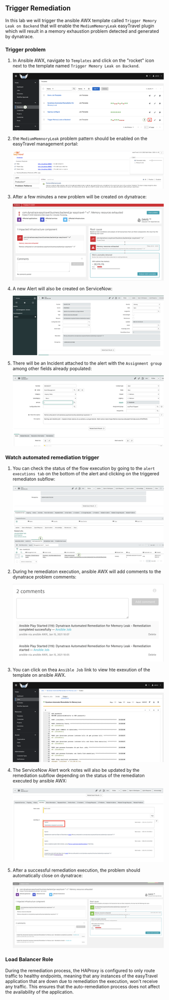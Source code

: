 ## Trigger Remediation

In this lab we will trigger the ansible AWX template called `Trigger Memory Leak on Backend` that will enable the `MediumMemoryLeak` easyTravel plugin which will result in a memory exhaustion problem detected and generated by dynatrace.

### Trigger problem

1. In Ansible AWX, navigate to `Templates` and click on the "rocket" icon next to the template named `Trigger Memory Leak on Backend`.

    ![trigger-problem-template](../../assets/images/trigger-problem-template.png)

1. the `MediumMemnoryLeak` problem pattern should be enabled on the easyTravel management portal:

    ![easytravel-problem-enabled](../../assets/images/easytravel-problem-enabled.png)

1. After a few minutes a new problem will be created on dynatrace:

    ![dynatrace-problem](../../assets/images/dynatrace-problem.png)

1. A new Alert will also be created on ServiceNow:

    ![servicenow-alert](../../assets/images/servicenow-alert.png)

1. There will be an Incident attached to the alert with the `Assignment group` among other fields already populated:

    ![servicenow-incident](../../assets/images/servicenow-incident.png)

### Watch automated remediation trigger

1. You can check the status of the flow execution by going to the `alert executions tab` on the bottom of the alert and clicking on the triggered remediaton subflow:

    ![servicenow-alert-execution](../../assets/images/servicenow-alert-execution.png)

1. During he remediaton execution, ansible AWX will add comments to the dynatrace problem comments:

    ![dynatrace-problem-comments](../../assets/images/dynatrace-problem-comments.png)

1. You can click on thea `Ansible Job` link to view hte exexution of the template on ansible AWX.

    ![ansible-awx-job](../../assets/images/ansible-awx-job.png)

1. The ServiceNow Alert work notes will also be updated by the remediation subflow depending on the status of the remediaton executed by ansible AWX:

    ![servicenow-work-notes](../../assets/images/servicenow-work-notes.png)

1. After a successful remediation execution, the problem should automatically close on dynatrace:

    ![servicenow-work-notes](../../assets/images/dynatrace-resolved-problem.png)

### Load Balancer Role

During the remediation process, the HAProxy is configured to only route traffic to healthy endpoints, meaning that any instances of the easyTravel application that are down due to remediation the execution, won't receive any traffic. This ensures that the auto-remediation process does not affect the availability of the application.

